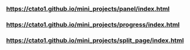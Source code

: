 ###  https://ctato1.github.io/mini_projects/panel/index.html
###  https://ctato1.github.io/mini_projects/progress/index.html
###  https://ctato1.github.io/mini_projects/split_page/index.html